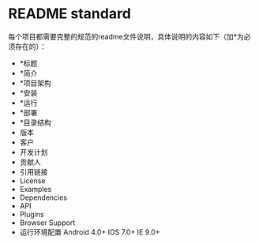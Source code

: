 # README standard

每个项目都需要完整的规范的readme文件说明，具体说明的内容如下（加*为必须存在的）：
* *标题
* *简介
* *项目架构
* *安装
* *运行
* *部署
* *目录结构
* 版本
* 客户
* 开发计划
* 贡献人
* 引用链接
* License
* Examples
* Dependencies
* API
* Plugins
* Browser Support
* 运行环境配置
Android 4.0+  IOS 7.0+  IE 9.0+